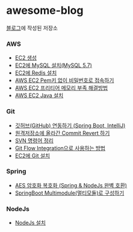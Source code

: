 # awesome-blog

[블로그](https://ssoop.tistory.com/)에 작성된 저장소

### AWS
- [EC2 생성](https://github.com/ssoop-yoon/awesome-blog/tree/main/DevOps/EC2_%EC%83%9D%EC%84%B1)
- [EC2에 MySQL 설치(MySQL 5.7)](https://github.com/ssoop-yoon/awesome-blog/tree/main/DevOps/EC2%EC%97%90_MySQL_%EC%84%A4%EC%B9%98(MySQL5_7))
- [EC2에 Redis 설치](https://github.com/ssoop-yoon/awesome-blog/tree/main/DevOps/EC2%EC%97%90_Redis_%EC%84%A4%EC%B9%98)
- [AWS EC2 Pem키 없이 비밀번호로 접속하기](https://github.com/ssoop-yoon/awesome-blog/tree/main/DevOps/EC2_pem%ED%82%A4_%EC%97%86%EC%9D%B4_%EB%B9%84%EB%B0%80%EB%B2%88%ED%98%B8%EB%A1%9C_%EC%A0%91%EC%86%8D%ED%95%98%EA%B8%B0)
- [AWS EC2 프리티어 메모리 부족 해결방법](https://github.com/ssoop-yoon/awesome-blog/tree/main/DevOps/EC2_%ED%94%84%EB%A6%AC%ED%8B%B0%EC%96%B4_%EC%8A%A4%EC%99%91)
- [AWS EC2 Java 설치](https://github.com/ssoop-yoon/awesome-blog/tree/main/DevOps/EC2_Java_%EC%84%A4%EC%B9%98)

### Git
- [깃허브(GitHub) 연동하기 (Spring Boot, IntelliJ)](https://github.com/ssoop-yoon/awesome-blog/tree/main/Git/GitHub_%EC%97%B0%EB%8F%99)
- [원격저장소에 올라간 Commit Revert 하기](https://github.com/ssoop-yoon/awesome-blog/tree/main/Git/Commit_Revert)
- [SVN 명령어 정리](https://github.com/ssoop-yoon/awesome-blog/tree/main/Git/SVN_%EB%AA%85%EB%A0%B9%EC%96%B4)
- [Git Flow Integration으로 사용하는 방법](https://github.com/ssoop-yoon/awesome-blog/tree/main/Git/GitFlow_Integradtion)
- [EC2에 Git 설치](https://github.com/ssoop-yoon/awesome-blog/tree/main/Git/EC2_Git_%EC%84%A4%EC%B9%98)

### Spring
- [AES 암호화 복호화 (Spring & NodeJs 완벽 호환)](https://github.com/ssoop-yoon/awesome-blog/tree/main/Spring/AesUtil)
- [SpringBoot Multimodule(멀티모듈)로 구성하기](https://github.com/ssoop-yoon/awesome-blog/tree/main/Spring/MultiModule)

### NodeJs
- [NodeJs 설치](https://github.com/ssoop-yoon/awesome-blog/tree/main/NodeJs/NodeJs_Install)

